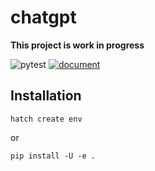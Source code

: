 

# chatgpt

**This project is work in progress**

![pytest](https://github.com/moskomule/chatgpt/workflows/pytest/badge.svg)
[![document](https://img.shields.io/static/v1?label=doc&message=chatgpt&color=blue)](https://moskomule.github.io/chatgpt)

## Installation

```
hatch create env
```

or

```
pip install -U -e .
```